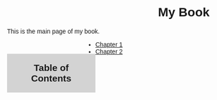 <style>
body {
  font-family: Arial, sans-serif;
  max-width: 800px;
  margin: 0 auto;
}

#table-of-contents {
  float: left;
  width: 20%;
  padding: 20px;
  background-color: lightgray;
}

#table-of-contents h2 {
  text-align: center;
}

#content {
  float: right;
  width: 78%;
  padding: 20px;
  background-color: white;
}

#table-of-contents a {
  display: block;
  margin-bottom: 20px;
  text-decoration: none;
  color: black;
}

#table-of-contents a:hover {
  background-color: gray;
}

h1, h2, h3 {
  text-align: center;
}
</style>

# My Book

This is the main page of my book.

## Table of Contents

- [Chapter 1](./chapter1.md#chapter-1)
- [Chapter 2](./chapter2.md#chapter-2)
